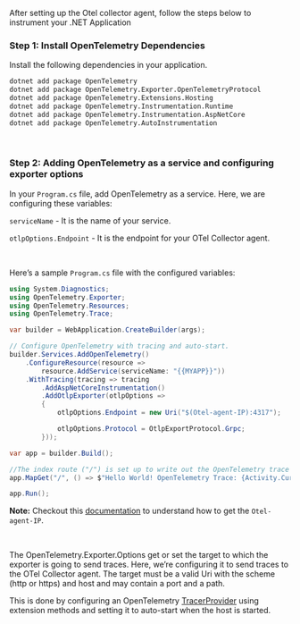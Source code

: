 After setting up the Otel collector agent, follow the steps below to instrument your .NET Application
&nbsp;
&nbsp;

### Step 1: Install OpenTelemetry Dependencies
Install the following dependencies in your application.

```bash
dotnet add package OpenTelemetry
dotnet add package OpenTelemetry.Exporter.OpenTelemetryProtocol 
dotnet add package OpenTelemetry.Extensions.Hosting
dotnet add package OpenTelemetry.Instrumentation.Runtime
dotnet add package OpenTelemetry.Instrumentation.AspNetCore 
dotnet add package OpenTelemetry.AutoInstrumentation
```

&nbsp;

### Step 2:  Adding OpenTelemetry as a service and configuring exporter options

In your `Program.cs` file, add OpenTelemetry as a service. Here, we are configuring these variables:

`serviceName` - It is the name of your service.

`otlpOptions.Endpoint` - It is the endpoint for your OTel Collector agent.

&nbsp;

Here’s a sample `Program.cs` file with the configured variables:

```cs
using System.Diagnostics;
using OpenTelemetry.Exporter;
using OpenTelemetry.Resources;
using OpenTelemetry.Trace;

var builder = WebApplication.CreateBuilder(args);

// Configure OpenTelemetry with tracing and auto-start.
builder.Services.AddOpenTelemetry()
    .ConfigureResource(resource => 
        resource.AddService(serviceName: "{{MYAPP}}"))
    .WithTracing(tracing => tracing
        .AddAspNetCoreInstrumentation()
        .AddOtlpExporter(otlpOptions =>
        {
            otlpOptions.Endpoint = new Uri("$(Otel-agent-IP):4317");

            otlpOptions.Protocol = OtlpExportProtocol.Grpc;
        }));

var app = builder.Build();

//The index route ("/") is set up to write out the OpenTelemetry trace information on the response:
app.MapGet("/", () => $"Hello World! OpenTelemetry Trace: {Activity.Current?.Id}");

app.Run();
```

**Note:** Checkout this [documentation](https://signoz.io/docs/tutorial/kubernetes-infra-metrics/#send-data-from-instrumented-applications) to understand how to get the `Otel-agent-IP`.

&nbsp;

The OpenTelemetry.Exporter.Options get or set the target to which the exporter is going to send traces. Here, we’re configuring it to send traces to the OTel Collector agent. The target must be a valid Uri with the scheme (http or https) and host and may contain a port and a path.

This is done by configuring an OpenTelemetry [TracerProvider](https://github.com/open-telemetry/opentelemetry-dotnet/tree/main/docs/trace/customizing-the-sdk#readme) using extension methods and setting it to auto-start when the host is started.



